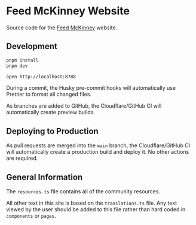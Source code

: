 # Feed McKinney Website

Source code for the [Feed McKinney](https://feedmckinney.org) website.

## Development

```sh
pnpm install
pnpm dev
```

```sh
open http://localhost:8788
```

During a commit, the Husky pre-commit hooks will automatically use Prettier to format all changed files.

As branches are added to GitHub, the Cloudflare/GitHub CI will automatically create preview builds.

## Deploying to Production

As pull requests are merged into the `main` branch, the Cloudflare/GitHub CI will automatically create a production build and deploy it. No other actions are required.

## General Information

The `resources.ts` file contains all of the community resources.

All other text in this site is based on the `translations.ts` file. Any text viewed by the user should be added to this file rather than hard coded in `components` or `pages`.
